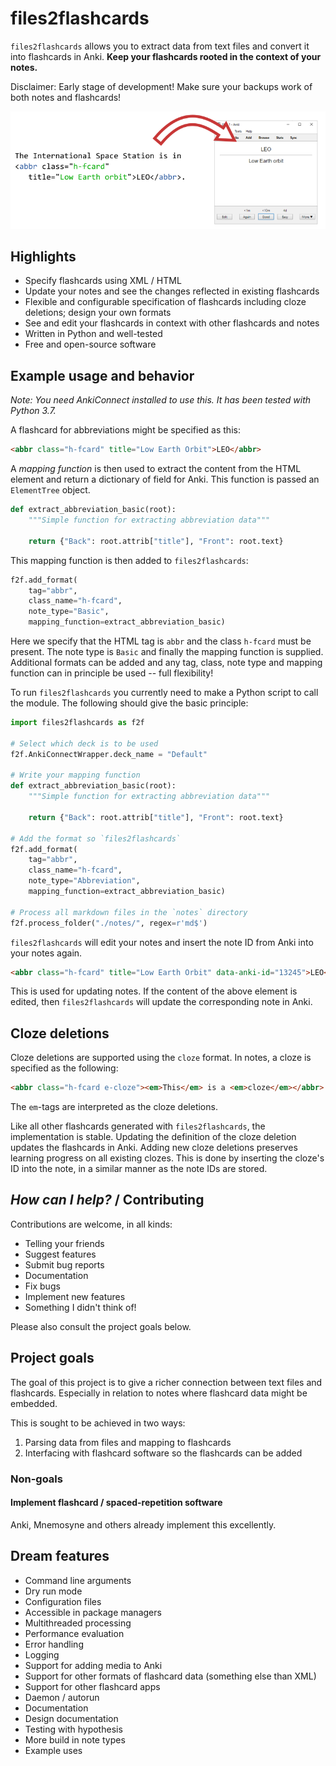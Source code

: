 files2flashcards
================

`files2flashcards` allows you to extract data from text files and convert it into flashcards in Anki. **Keep your flashcards rooted in the context of your notes.**

Disclaimer: Early stage of development! Make sure your backups work of both notes and flashcards!

![](illustration.png)

Highlights
----------

* Specify flashcards using XML / HTML
* Update your notes and see the changes reflected in existing flashcards
* Flexible and configurable specification of flashcards including cloze deletions; design your own formats
* See and edit your flashcards in context with other flashcards and notes
* Written in Python and well-tested
* Free and open-source software

Example usage and behavior
--------------------------

_Note: You need AnkiConnect installed to use this. It has been tested with Python&nbsp;3.7._

A flashcard for abbreviations might be specified as this:

```HTML
<abbr class="h-fcard" title="Low Earth Orbit">LEO</abbr>
```

A _mapping function_ is then used to extract the content from the HTML element and return a dictionary of field for Anki. This function is passed an `ElementTree` object.

```python
def extract_abbreviation_basic(root):
    """Simple function for extracting abbreviation data"""

    return {"Back": root.attrib["title"], "Front": root.text}
```

This mapping function is then added to `files2flashcards`:

```python
f2f.add_format(
    tag="abbr",
    class_name="h-fcard",
    note_type="Basic",
    mapping_function=extract_abbreviation_basic)
```

Here we specify that the HTML tag is `abbr` and the class `h-fcard` must be present. The note type is `Basic` and finally the mapping function is supplied. Additional formats can be added and any tag, class, note type and mapping function can in principle be used -- full flexibility!

To run `files2flashcards` you currently need to make a Python script to call the module. The following should give the basic principle:

```python
import files2flashcards as f2f

# Select which deck is to be used
f2f.AnkiConnectWrapper.deck_name = "Default"

# Write your mapping function
def extract_abbreviation_basic(root):
    """Simple function for extracting abbreviation data"""

    return {"Back": root.attrib["title"], "Front": root.text}

# Add the format so `files2flashcards`
f2f.add_format(
    tag="abbr",
    class_name="h-fcard",
    note_type="Abbreviation",
    mapping_function=extract_abbreviation_basic)

# Process all markdown files in the `notes` directory
f2f.process_folder("./notes/", regex=r'md$')
```

`files2flashcards` will edit your notes and insert the note ID from Anki into your notes again.

```HTML
<abbr class="h-fcard" title="Low Earth Orbit" data-anki-id="13245">LEO</abbr>
```

This is used for updating notes. If the content of the above element is edited, then `files2flashcards` will update the corresponding note in Anki.

Cloze deletions
---------------

Cloze deletions are supported using the `cloze` format. In notes, a cloze is specified as the following:

```HTML
<abbr class="h-fcard e-cloze"><em>This</em> is a <em>cloze</em></abbr>
```

The `em`-tags are interpreted as the cloze deletions.

Like all other flashcards generated with `files2flashcards`, the implementation is stable. Updating the definition of the cloze deletion updates the flashcards in Anki. Adding new cloze deletions preserves learning progress on all existing clozes. This is done by inserting the cloze's ID into the note, in a similar manner as the note IDs are stored.

_How can I help?_ / Contributing
------------------------------

Contributions are welcome, in all kinds:

* Telling your friends
* Suggest features
* Submit bug reports
* Documentation
* Fix bugs
* Implement new features
* Something I didn't think of!

Please also consult the project goals below.

Project goals
-------------

The goal of this project is to give a richer connection between text files and flashcards. Especially in relation to notes where flashcard data might be embedded.

This is sought to be achieved in two ways:

1. Parsing data from files and mapping to flashcards
2. Interfacing with flashcard software so the flashcards can be added

### Non-goals

#### Implement flashcard / spaced-repetition software

Anki, Mnemosyne and others already implement this excellently.

Dream features
--------------

* Command line arguments
* Dry run mode
* Configuration files
* Accessible in package managers
* Multithreaded processing
* Performance evaluation
* Error handling
* Logging
* Support for adding media to Anki
* Support for other formats of flashcard data (something else than XML)
* Support for other flashcard apps
* Daemon / autorun
* Documentation
* Design documentation
* Testing with hypothesis
* More build in note types
* Example uses
